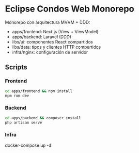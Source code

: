 # Eclipse Condos Web Monorepo

Monorepo con arquitectura MVVM + DDD:

- apps/frontend: Next.js (View + ViewModel)
- apps/backend: Laravel (DDD)
- libs/ui: componentes React compartidos
- libs/data: tipos y clientes HTTP compartidos
- infra/nginx: configuración de servidor

## Scripts

### Frontend

```bash
cd apps/frontend && npm install
npm run dev
```

### Backend

```bash
cd apps/backend && composer install
php artisan serve
```

### Infra
docker-compose up -d
